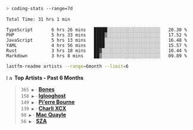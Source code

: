 ```zsh
> coding-stats --range=7d
```

<!--START_SECTION:waka-->

```text
Total Time: 31 hrs 1 min

TypeScript       6 hrs 26 mins   █████░░░░░░░░░░░░░░░░░░░░   20.30 %
PHP              5 hrs 33 mins   ████▒░░░░░░░░░░░░░░░░░░░░   17.52 %
JavaScript       5 hrs 13 mins   ████░░░░░░░░░░░░░░░░░░░░░   16.48 %
YAML             4 hrs 56 mins   ████░░░░░░░░░░░░░░░░░░░░░   15.57 %
Rust             3 hrs 18 mins   ██▓░░░░░░░░░░░░░░░░░░░░░░   10.44 %
Markdown         3 hrs 8 mins    ██▒░░░░░░░░░░░░░░░░░░░░░░   09.89 %
```

<!--END_SECTION:waka-->

```zsh
lastfm-readme artists --range=6month --limit=6
```

<!--START_LASTFM_ARTISTS:{"period": "6month", "rows": 6}-->
<a href="https://last.fm" target="_blank"><img src="https://user-images.githubusercontent.com/17434202/215290617-e793598d-d7c9-428f-9975-156db1ba89cc.svg" alt="Last.fm Logo" width="18" height="13"/></a> **Top Artists - Past 6 Months**

> `365 ▶️` ∙ **[Bones](https://www.last.fm/music/Bones)**<br/>
> `158 ▶️` ∙ **[Iglooghost](https://www.last.fm/music/Iglooghost)**<br/>
> `149 ▶️` ∙ **[Pi’erre Bourne](https://www.last.fm/music/Pi%E2%80%99erre+Bourne)**<br/>
> `139 ▶️` ∙ **[Charli XCX](https://www.last.fm/music/Charli+XCX)**<br/>
> `98 ▶️` ∙ **[Mac Quayle](https://www.last.fm/music/Mac+Quayle)**<br/>
> `56 ▶️` ∙ **[SZA](https://www.last.fm/music/SZA)**<br/>
<!--END_LASTFM_ARTISTS-->
